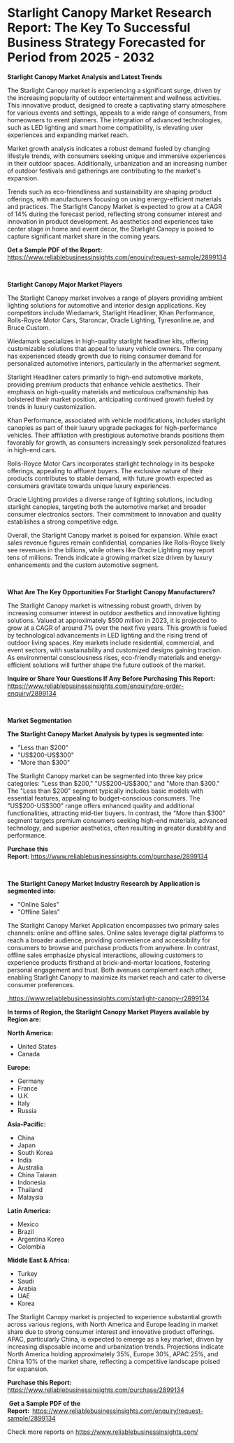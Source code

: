 <p><h1>Starlight Canopy Market Research Report: The Key To Successful Business Strategy Forecasted for Period from 2025 - 2032</h1></p><p><strong>Starlight Canopy Market Analysis and Latest Trends</strong></p>
<p><p>The Starlight Canopy market is experiencing a significant surge, driven by the increasing popularity of outdoor entertainment and wellness activities. This innovative product, designed to create a captivating starry atmosphere for various events and settings, appeals to a wide range of consumers, from homeowners to event planners. The integration of advanced technologies, such as LED lighting and smart home compatibility, is elevating user experiences and expanding market reach.</p><p>Market growth analysis indicates a robust demand fueled by changing lifestyle trends, with consumers seeking unique and immersive experiences in their outdoor spaces. Additionally, urbanization and an increasing number of outdoor festivals and gatherings are contributing to the market's expansion. </p><p>Trends such as eco-friendliness and sustainability are shaping product offerings, with manufacturers focusing on using energy-efficient materials and practices. The Starlight Canopy Market is expected to grow at a CAGR of 14% during the forecast period, reflecting strong consumer interest and innovation in product development. As aesthetics and experiences take center stage in home and event decor, the Starlight Canopy is poised to capture significant market share in the coming years.</p></p>
<p><strong>Get a Sample PDF of the Report:&nbsp;</strong> <a href="https://www.reliablebusinessinsights.com/enquiry/request-sample/2899134?utm_campaign=2760&utm_medium=2&utm_source=Github&utm_content=ia&utm_term=15032025&utm_id=starlight-canopy">https://www.reliablebusinessinsights.com/enquiry/request-sample/2899134</a></p>
<p>&nbsp;</p>
<p><strong>Starlight Canopy Major Market Players</strong></p>
<p><p>The Starlight Canopy market involves a range of players providing ambient lighting solutions for automotive and interior design applications. Key competitors include Wiedamark, Starlight Headliner, Khan Performance, Rolls-Royce Motor Cars, Staroncar, Oracle Lighting, Tyresonline.ae, and Bruce Custom.</p><p>Wiedamark specializes in high-quality starlight headliner kits, offering customizable solutions that appeal to luxury vehicle owners. The company has experienced steady growth due to rising consumer demand for personalized automotive interiors, particularly in the aftermarket segment.</p><p>Starlight Headliner caters primarily to high-end automotive markets, providing premium products that enhance vehicle aesthetics. Their emphasis on high-quality materials and meticulous craftsmanship has bolstered their market position, anticipating continued growth fueled by trends in luxury customization.</p><p>Khan Performance, associated with vehicle modifications, includes starlight canopies as part of their luxury upgrade packages for high-performance vehicles. Their affiliation with prestigious automotive brands positions them favorably for growth, as consumers increasingly seek personalized features in high-end cars.</p><p>Rolls-Royce Motor Cars incorporates starlight technology in its bespoke offerings, appealing to affluent buyers. The exclusive nature of their products contributes to stable demand, with future growth expected as consumers gravitate towards unique luxury experiences.</p><p>Oracle Lighting provides a diverse range of lighting solutions, including starlight canopies, targeting both the automotive market and broader consumer electronics sectors. Their commitment to innovation and quality establishes a strong competitive edge.</p><p>Overall, the Starlight Canopy market is poised for expansion. While exact sales revenue figures remain confidential, companies like Rolls-Royce likely see revenues in the billions, while others like Oracle Lighting may report tens of millions. Trends indicate a growing market size driven by luxury enhancements and the custom automotive segment.</p></p>
<p>&nbsp;</p>
<p><strong>What Are The Key Opportunities For Starlight Canopy Manufacturers?</strong></p>
<p><p>The Starlight Canopy market is witnessing robust growth, driven by increasing consumer interest in outdoor aesthetics and innovative lighting solutions. Valued at approximately $500 million in 2023, it is projected to grow at a CAGR of around 7% over the next five years. This growth is fueled by technological advancements in LED lighting and the rising trend of outdoor living spaces. Key markets include residential, commercial, and event sectors, with sustainability and customized designs gaining traction. As environmental consciousness rises, eco-friendly materials and energy-efficient solutions will further shape the future outlook of the market.</p></p>
<p><strong>Inquire or Share Your Questions If Any Before Purchasing This Report:</strong> <a href="https://www.reliablebusinessinsights.com/enquiry/pre-order-enquiry/2899134?utm_campaign=2760&utm_medium=2&utm_source=Github&utm_content=ia&utm_term=15032025&utm_id=starlight-canopy">https://www.reliablebusinessinsights.com/enquiry/pre-order-enquiry/2899134</a></p>
<p>&nbsp;</p>
<p><strong>Market Segmentation</strong></p>
<p><strong>The Starlight Canopy Market Analysis by types is segmented into:</strong></p>
<p><ul><li>"Less than $200"</li><li>"US$200-US$300"</li><li>"More than $300"</li></ul></p>
<p><p>The Starlight Canopy market can be segmented into three key price categories: "Less than $200," "US$200-US$300," and "More than $300." The "Less than $200" segment typically includes basic models with essential features, appealing to budget-conscious consumers. The "US$200-US$300" range offers enhanced quality and additional functionalities, attracting mid-tier buyers. In contrast, the "More than $300" segment targets premium consumers seeking high-end materials, advanced technology, and superior aesthetics, often resulting in greater durability and performance.</p></p>
<p><strong>Purchase this Report:&nbsp;</strong><a href="https://www.reliablebusinessinsights.com/purchase/2899134?utm_campaign=2760&utm_medium=2&utm_source=Github&utm_content=ia&utm_term=15032025&utm_id=starlight-canopy">https://www.reliablebusinessinsights.com/purchase/2899134</a></p>
<p>&nbsp;</p>
<p><strong>The Starlight Canopy Market Industry Research by Application is segmented into:</strong></p>
<p><ul><li>"Online Sales"</li><li>"Offline Sales"</li></ul></p>
<p><p>The Starlight Canopy Market Application encompasses two primary sales channels: online and offline sales. Online sales leverage digital platforms to reach a broader audience, providing convenience and accessibility for consumers to browse and purchase products from anywhere. In contrast, offline sales emphasize physical interactions, allowing customers to experience products firsthand at brick-and-mortar locations, fostering personal engagement and trust. Both avenues complement each other, enabling Starlight Canopy to maximize its market reach and cater to diverse consumer preferences.</p></p>
<p><a href="https://www.reliablebusinessinsights.com/starlight-canopy-r2899134?utm_campaign=2760&utm_medium=2&utm_source=Github&utm_content=ia&utm_term=15032025&utm_id=starlight-canopy">&nbsp;https://www.reliablebusinessinsights.com/starlight-canopy-r2899134</a></p>
<p><strong>In terms of Region, the Starlight Canopy Market Players available by Region are:</strong></p>
<p>
    <p> <strong> North America: </strong>
        <ul>
            <li>United States</li>
            <li>Canada</li>
        </ul>
        </p> 
    <p> <strong> Europe: </strong>
        <ul>
            <li>Germany</li>
            <li>France</li>
            <li>U.K.</li>
            <li>Italy</li>
            <li>Russia</li>
        </ul>
        </p> 
    <p> <strong> Asia-Pacific: </strong>
        <ul>
            <li>China</li>
            <li>Japan</li>
            <li>South Korea</li>
            <li>India</li>
            <li>Australia</li>
            <li>China Taiwan</li>
            <li>Indonesia</li>
            <li>Thailand</li>
            <li>Malaysia</li>
        </ul>
        </p> 
    <p> <strong> Latin America: </strong>
        <ul>
            <li>Mexico</li>
            <li>Brazil</li>
            <li>Argentina Korea</li>
            <li>Colombia</li>
        </ul>
        </p> 
    <p> <strong> Middle East & Africa: </strong>
        <ul>
            <li>Turkey</li>
            <li>Saudi</li>
            <li>Arabia</li>
            <li>UAE</li>
            <li>Korea</li>
        </ul>
    </p>
    </p>
<p><p>The Starlight Canopy market is projected to experience substantial growth across various regions, with North America and Europe leading in market share due to strong consumer interest and innovative product offerings. APAC, particularly China, is expected to emerge as a key market, driven by increasing disposable income and urbanization trends. Projections indicate North America holding approximately 35%, Europe 30%, APAC 25%, and China 10% of the market share, reflecting a competitive landscape poised for expansion.</p></p>
<p><strong>Purchase this Report: </strong><a href="https://www.reliablebusinessinsights.com/purchase/2899134?utm_campaign=2760&utm_medium=2&utm_source=Github&utm_content=ia&utm_term=15032025&utm_id=starlight-canopy">https://www.reliablebusinessinsights.com/purchase/2899134</a></p>
<p>&nbsp;<strong>Get a Sample PDF of the Report:&nbsp;&nbsp;</strong><a href="https://www.reliablebusinessinsights.com/enquiry/request-sample/2899134?utm_campaign=2760&utm_medium=2&utm_source=Github&utm_content=ia&utm_term=15032025&utm_id=starlight-canopy">https://www.reliablebusinessinsights.com/enquiry/request-sample/2899134</a></p>
<p><strong></strong></p>
<p>Check more reports on <a href="https://www.reliablebusinessinsights.com/?utm_campaign=2760&utm_medium=2&utm_source=Github&utm_content=ia&utm_term=15032025&utm_id=starlight-canopy">https://www.reliablebusinessinsights.com/</a></p>
